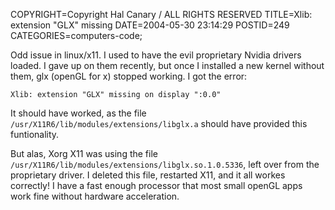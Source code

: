 COPYRIGHT=Copyright Hal Canary / ALL RIGHTS RESERVED
TITLE=Xlib:  extension "GLX" missing
DATE=2004-05-30 23:14:29
POSTID=249
CATEGORIES=computers-code;

Odd issue in linux/x11. I used to have the evil proprietary Nvidia drivers loaded. I gave up on them recently, but once I installed a new kernel without them, glx (openGL for x) stopped working. I got the error:

`Xlib: extension "GLX" missing on display ":0.0"`

It should have worked, as the file `/usr/X11R6/lib/modules/extensions/libglx.a` should have provided this funtionality.

But alas, Xorg X11 was using the file `/usr/X11R6/lib/modules/extensions/libglx.so.1.0.5336`, left over from the proprietary driver. I deleted this file, restarted X11, and it all workes correctly! I have a fast enough processor that most small openGL apps work fine without hardware acceleration.
